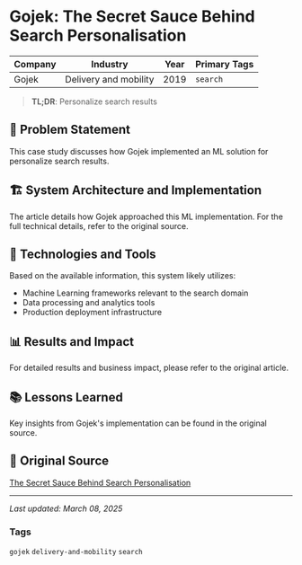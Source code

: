 # Gojek: The Secret Sauce Behind Search Personalisation

| Company | Industry | Year | Primary Tags | 
|---------|----------|------|--------------|
| Gojek | Delivery and mobility | 2019 | `search` |

> **TL;DR**: Personalize search results

## 📝 Problem Statement

This case study discusses how Gojek implemented an ML solution for personalize search results.

## 🏗️ System Architecture and Implementation

The article details how Gojek approached this ML implementation. For the full technical details, refer to the original source.

## 🔧 Technologies and Tools

Based on the available information, this system likely utilizes:

- Machine Learning frameworks relevant to the search domain
- Data processing and analytics tools
- Production deployment infrastructure

## 📊 Results and Impact

For detailed results and business impact, please refer to the original article.

## 📚 Lessons Learned

Key insights from Gojek's implementation can be found in the original source.

## 🔗 Original Source

[The Secret Sauce Behind Search Personalisation](https://www.gojek.io/blog/the-secret-sauce-behind-search-personalisation)

---

*Last updated: March 08, 2025*

### Tags

`gojek` `delivery-and-mobility` `search`
